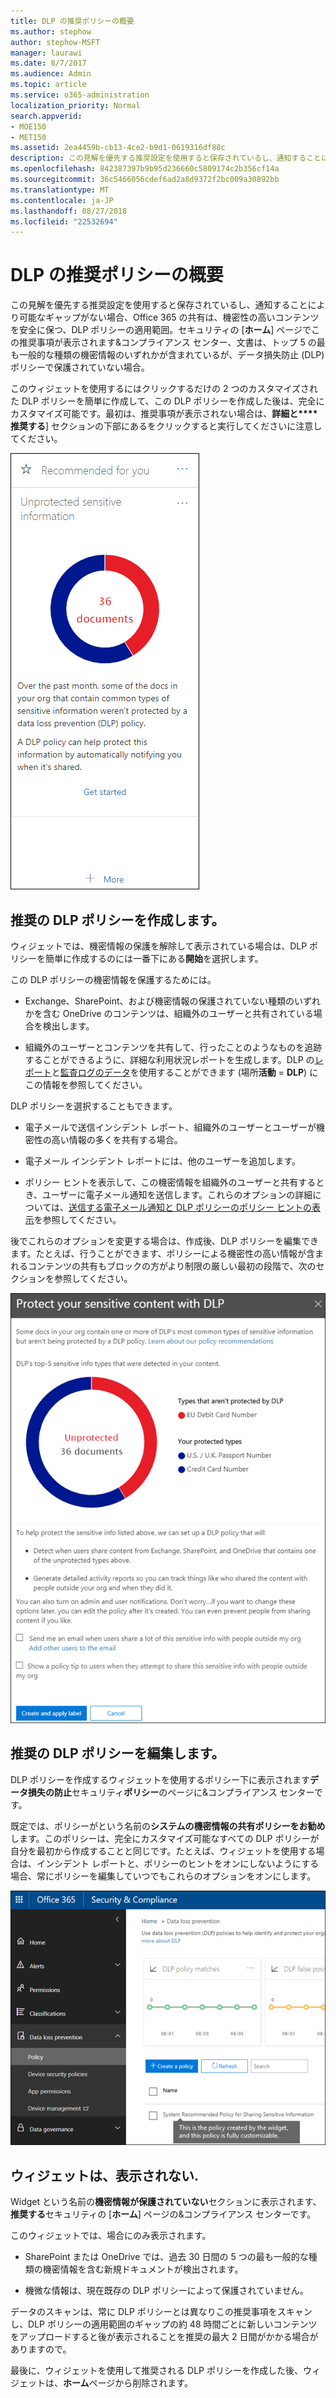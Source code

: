 ```yaml
---
title: DLP の推奨ポリシーの概要
ms.author: stephow
author: stephow-MSFT
manager: laurawi
ms.date: 8/7/2017
ms.audience: Admin
ms.topic: article
ms.service: o365-administration
localization_priority: Normal
search.appverid:
- MOE150
- MET150
ms.assetid: 2ea4459b-cb13-4ce2-b9d1-0619316df88c
description: この見解を優先する推奨設定を使用すると保存されているし、通知することにより可能なギャップがない場合、Office 365 の共有は、機密性の高いコンテンツを安全に保つ、DLP ポリシーの適用範囲。セキュリティのホーム ページにこの推奨事項が表示されます&amp;コンプライアンス センター、ドキュメントのトップ 5 の最も一般的な種類の機密情報が含まれている DLP ポリシーで保護されていない場合。
ms.openlocfilehash: 842387397b9b95d236660c5809174c2b356cf14a
ms.sourcegitcommit: 36c5466056cdef6ad2a8d9372f2bc009a30892bb
ms.translationtype: MT
ms.contentlocale: ja-JP
ms.lasthandoff: 08/27/2018
ms.locfileid: "22532694"
---
```

# <a name="get-started-with-dlp-policy-recommendations"></a>DLP の推奨ポリシーの概要

この見解を優先する推奨設定を使用すると保存されているし、通知することにより可能なギャップがない場合、Office 365 の共有は、機密性の高いコンテンツを安全に保つ、DLP ポリシーの適用範囲。セキュリティの [**ホーム**] ページでこの推奨事項が表示されます&amp;コンプライアンス センター、文書は、トップ 5 の最も一般的な種類の機密情報のいずれかが含まれているが、データ損失防止 (DLP) ポリシーで保護されていない場合。 
  
このウィジェットを使用するにはクリックするだけの 2 つのカスタマイズされた DLP ポリシーを簡単に作成して、この DLP ポリシーを作成した後は、完全にカスタマイズ可能です。最初は、推奨事項が表示されない場合は、**詳細と****推奨する**] セクションの下部にあるをクリックすると実行してくださいに注意してください。 
  
![という名前の機密情報が保護されていないウィジェット](media/91bc04d2-6eff-4294-8b73-b2d56d26ffc4.png)
  
## <a name="create-the-recommended-dlp-policy"></a>推奨の DLP ポリシーを作成します。

ウィジェットでは、機密情報の保護を解除して表示されている場合は、DLP ポリシーを簡単に作成するのには一番下にある**開始**を選択します。 
  
この DLP ポリシーの機密情報を保護するためには。
  
- Exchange、SharePoint、および機密情報の保護されていない種類のいずれかを含む OneDrive のコンテンツは、組織外のユーザーと共有されている場合を検出します。
    
- 組織外のユーザーとコンテンツを共有して、行ったことのようなものを追跡することができるように、詳細な利用状況レポートを生成します。DLP の[レポート](view-the-dlp-reports.md)と[監査ログのデータ](search-the-audit-log-in-security-and-compliance.md)を使用することができます (場所**活動** = **DLP**) にこの情報を参照してください。
    
DLP ポリシーを選択することもできます。
  
- 電子メールで送信インシデント レポート、組織外のユーザーとユーザーが機密性の高い情報の多くを共有する場合。
    
- 電子メール インシデント レポートには、他のユーザーを追加します。
    
- ポリシー ヒントを表示して、この機密情報を組織外のユーザーと共有するとき、ユーザーに電子メール通知を送信します。これらのオプションの詳細については、[送信する電子メール通知と DLP ポリシーのポリシー ヒントの表示](use-notifications-and-policy-tips.md)を参照してください。
    
後でこれらのオプションを変更する場合は、作成後、DLP ポリシーを編集できます。たとえば、行うことができます、ポリシーによる機密性の高い情報が含まれるコンテンツの共有もブロックの方がより制限の厳しい最初の段階で、次のセクションを参照してください。
  
![ウィジェットの設定が保護されていない機密情報を名前付き](media/b6106cbd-1bed-4582-aaef-b678de470c9b.png)
  
## <a name="edit-the-recommended-dlp-policy"></a>推奨の DLP ポリシーを編集します。

DLP ポリシーを作成するウィジェットを使用するポリシー下に表示されます**データ損失の防止**セキュリティ**ポリシー**のページに&amp;コンプライアンス センターです。 
  
既定では、ポリシーがという名前の**システムの機密情報の共有ポリシーをお勧め**します。このポリシーは、完全にカスタマイズ可能なすべての DLP ポリシーが自分を最初から作成することと同じです。たとえば、ウィジェットを使用する場合は、インシデント レポートと、ポリシーのヒントをオンにしないようにする場合、常にポリシーを編集していつでもこれらのオプションをオンにします。
  
![システムの機密情報を共有するためのポリシーの推奨](media/2fc49f25-ec25-4433-add4-d60f73888f13.png)
  
## <a name="when-the-widget-does-and-does-not-appear"></a>ウィジェットは、表示されない.

Widget という名前の**機密情報が保護されていない**セクションに表示されます、**推奨する**セキュリティの [**ホーム**] ページの&amp;コンプライアンス センターです。 
  
このウィジェットでは、場合にのみ表示されます。
  
- SharePoint または OneDrive では、過去 30 日間の 5 つの最も一般的な種類の機密情報を含む新規ドキュメントが検出されます。
    
- 機微な情報は、現在既存の DLP ポリシーによって保護されていません。
    
データのスキャンは、常に DLP ポリシーとは異なりこの推奨事項をスキャンし、DLP ポリシーの適用範囲のギャップの約 48 時間ごとに新しいコンテンツをアップロードすると後が表示されることを推奨の最大 2 日間がかかる場合がありますので。
  
最後に、ウィジェットを使用して推奨される DLP ポリシーを作成した後、ウィジェットは、**ホーム**ページから削除されます。 
  

